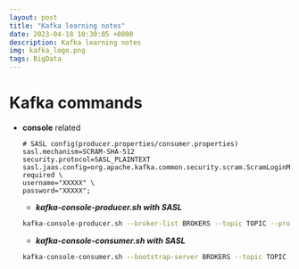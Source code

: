 ```yaml
---
layout: post 
title: "Kafka learning notes"
date: 2023-04-18 10:30:05 +0800 
description: Kafka learning notes 
img: kafka_logo.png 
tags: BigData
---
```


# Kafka commands

- __console__ related
   ```
   # SASL config(producer.properties/consumer.properties)
   sasl.mechanism=SCRAM-SHA-512
   security.protocol=SASL_PLAINTEXT
   sasl.jaas.config=org.apache.kafka.common.security.scram.ScramLoginModule required \
   username="XXXXX" \
   password="XXXXX";
   ```
   - ___kafka-console-producer.sh with SASL___
   ```bash
   kafka-console-producer.sh --broker-list BROKERS --topic TOPIC --producer.config producer.properties
   ```
   - ___kafka-console-consumer.sh with SASL___
   ```bash
   kafka-console-consumer.sh --bootstrap-server BROKERS --topic TOPIC --group GROUP_ID --consumer.config consumer.properties
   ```